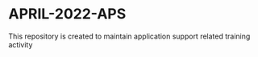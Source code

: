 # APRIL-2022-APS
This repository is created to maintain application support related training activity 

